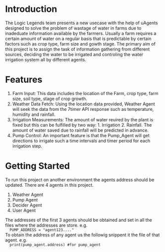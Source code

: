 ﻿# Introduction
The Logic Legends team presents a new usecase with the help of uAgents designed to solve the problem of wastage of water in farms due to inadeduate information available by the farmers. Usually a farm requires a certain amount of water on a regular basis that is predictable by certain factors such as crop type, farm size and gowth stage. The primary aim of this project is to assign the task of information gathering from different sources, deciding the water to be irrigated and controling the water irrigation system all by different agents.

# Features
<ol>
  <li>Farm Input: This data includes the location of the Farm, crop type, farm size, soil type, stage of crop growth.</li>
  <li>Weather Data Fetch: Using the location data provided, Weather Agent will seek the data from the 7timer API response such as temperature, humidity and rainfall.</li>
  <li>Irrigation Measurements: The amount of water reuired by the plant is fixed but this can be fulfilled by two way: 1. Irrigation 2. Rainfall. The amount of water saved due to rainfall will be predicted in advance.</li>
  <li>Pump Control: An important feature is that the Pump_Agent will get directions to irrigate such a time intervals and timer period for each irrigation step.</li>
</ol>

# Getting Started
To run this project on another environment the agents address should be updated. There are 4 agents in this project.
<ol>
  <li>Weather Agent</li>
  <li>Pump Agent</li>
  <li>Decider Agent</li>
  <li>User Agent</li>
</ol>
The addresses of the first 3 agents should be obtained and set in all the files where the addresses are store.
e.g.
<code>
  PUMP_ADDRESS = "agent123...."
</code>
To obtain the address of any agent us the followig snippent it the file of that agent.
e.g.
<code>
  print(pump_agent.address) #for pump_agent
</code>
